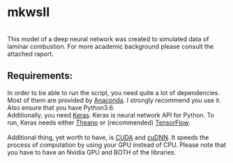 # mkwsII

<br /> 
This model of a deep neural network was created to simulated data of laminar combustion. For more academic background please consult the 
attached raport. 

## Requirements:

In order to be able to run the script, you need quite a lot of dependencies. Most of them are provided by
[Anaconda](https://www.continuum.io/downloads). I strongly recommend you use it. Also ensure that you have Python3.6.<br />
Additionally, you need [Keras](https://keras.io/). Keras is neural network API for Python. To run, Keras needs either 
[Theano](https://github.com/Theano/Theano) or (recommended) [TensorFlow](https://github.com/tensorflow/tensorflow).
<br />
<br />
Additional thing, yet worth to have, is [CUDA](https://developer.nvidia.com/cuda-zone) and [cuDNN](https://developer.nvidia.com/cudnn).
It speeds the process of computation by using your GPU instead of CPU. Please note that you have to have an Nvidia GPU and BOTH
of the libraries.
